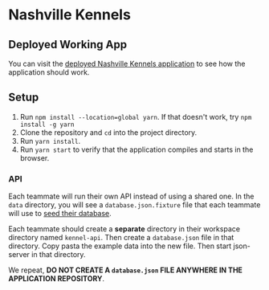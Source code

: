 # Nashville Kennels

## Deployed Working App

You can visit the [deployed Nashville Kennels application](https://kennels.nss.team) to see how the application should work.

## Setup

1. Run `npm install --location=global yarn`. If that doesn't work, try `npm install -g yarn`
1. Clone the repository and `cd` into the project directory.
1. Run `yarn install`.
1. Run `yarn start` to verify that the application compiles and starts in the browser.

### API

Each teammate will run their own API instead of using a shared one. In the `data` directory, you will see a `database.json.fixture` file that each teammate will use to [seed their database](https://en.wikipedia.org/wiki/Database_seeding).

Each teammate should create a **separate** directory in their workspace directory named `kennel-api`. Then create a `database.json` file in that directory. Copy pasta the example data into the new file. Then start json-server in that directory.

We repeat, **DO NOT CREATE A `database.json` FILE ANYWHERE IN THE APPLICATION REPOSITORY**.

